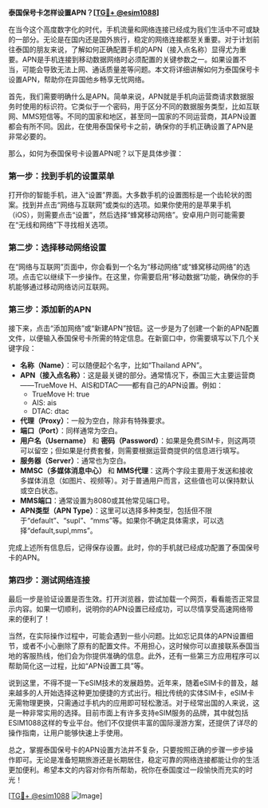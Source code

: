 **泰国保号卡怎样设置APN？[[TG💪+ @esim1088](https://t.me/s/esim1088)]**

在当今这个高度数字化的时代，手机流量和网络连接已经成为我们生活中不可或缺的一部分。无论是在国内还是国外旅行，稳定的网络连接都至关重要。对于计划前往泰国的朋友来说，了解如何正确配置手机的APN（接入点名称）显得尤为重要。APN是手机连接到移动数据网络时必须配置的关键参数之一。如果设置不当，可能会导致无法上网、通话质量差等问题。本文将详细讲解如何为泰国保号卡设置APN，帮助你在异国他乡畅享无忧网络。

首先，我们需要明确什么是APN。简单来说，APN就是手机向运营商请求数据服务时使用的标识符。它类似于一个密码，用于区分不同的数据服务类型，比如互联网、MMS短信等。不同的国家和地区，甚至同一国家的不同运营商，其APN设置都会有所不同。因此，在使用泰国保号卡之前，确保你的手机正确设置了APN是非常必要的。

那么，如何为泰国保号卡设置APN呢？以下是具体步骤：

### 第一步：找到手机的设置菜单

打开你的智能手机，进入“设置”界面。大多数手机的设置图标是一个齿轮状的图案。找到并点击“网络与互联网”或类似的选项。如果你使用的是苹果手机（iOS），则需要点击“设置”，然后选择“蜂窝移动网络”。安卓用户则可能需要在“无线和网络”下寻找相关选项。

### 第二步：选择移动网络设置

在“网络与互联网”页面中，你会看到一个名为“移动网络”或“蜂窝移动网络”的选项。点击它以继续下一步操作。在这里，你需要启用“移动数据”功能，确保你的手机能够通过移动网络访问互联网。

### 第三步：添加新的APN

接下来，点击“添加网络”或“新建APN”按钮。这一步是为了创建一个新的APN配置文件，以便输入泰国保号卡所需的特定信息。在新窗口中，你需要填写以下几个关键字段：

- **名称（Name）**：可以随便起个名字，比如“Thailand APN”。
- **APN（接入点名称）**：这是最关键的部分。通常情况下，泰国三大主要运营商——TrueMove H、AIS和DTAC——都有自己的APN设置。例如：
  - TrueMove H: true
  - AIS: ais
  - DTAC: dtac
- **代理（Proxy）**：一般为空白，除非有特殊要求。
- **端口（Port）**：同样通常为空白。
- **用户名（Username）** 和 **密码（Password）**：如果是免费SIM卡，则这两项可以留空；但如果是付费套餐，则需要根据运营商提供的信息进行填写。
- **服务器（Server）**：通常也为空白。
- **MMSC（多媒体消息中心）** 和 **MMS代理**：这两个字段主要用于发送和接收多媒体消息（如图片、视频等）。对于普通用户而言，这些值也可以保持默认或空白状态。
- **MMS端口**：通常设置为8080或其他常见端口号。
- **APN类型（APN Type）**：这里可以选择多种类型，包括但不限于“default”、“supl”、“mms”等。如果你不确定具体需求，可以选择“default,supl,mms”。

完成上述所有信息后，记得保存设置。此时，你的手机就已经成功配置了泰国保号卡的APN。

### 第四步：测试网络连接

最后一步是验证设置是否生效。打开浏览器，尝试加载一个网页，看看能否正常显示内容。如果一切顺利，说明你的APN设置已经成功，可以尽情享受高速网络带来的便利了！

当然，在实际操作过程中，可能会遇到一些小问题。比如忘记具体的APN设置细节，或者不小心删除了原有的配置文件。不用担心，这时候你可以直接联系泰国当地的客服热线，他们会为你提供准确的信息。此外，还有一些第三方应用程序可以帮助简化这一过程，比如“APN设置工具”等。

说到这里，不得不提一下eSIM技术的发展趋势。近年来，随着eSIM卡的普及，越来越多的人开始选择这种更加便捷的方式出行。相比传统的实体SIM卡，eSIM卡无需物理更换，只需通过手机内的应用即可轻松激活。对于经常出国的人来说，这是一种非常实用的选择。目前市面上有许多支持eSIM服务的品牌，其中就包括ESIM1088这样的专业平台。他们不仅提供丰富的国际漫游方案，还提供了详尽的操作指南，让用户能够快速上手使用。

总之，掌握泰国保号卡的APN设置方法并不复杂，只要按照正确的步骤一步步操作即可。无论是准备短期旅游还是长期居住，稳定可靠的网络连接都能让你的生活更加便利。希望本文的内容对你有所帮助，祝你在泰国度过一段愉快而充实的时光！

[[TG💪+ @esim1088](https://t.me/s/esim1088) ![Image](https://i.postimg.cc/4NQfJmqS/Snipaste-2025-05-13-00-14-12.png)]